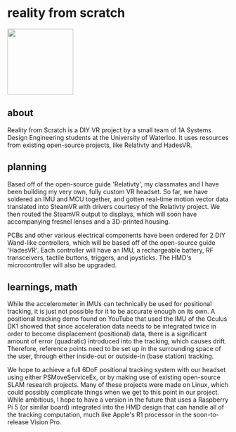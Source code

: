 # reality from scratch
<img src="https://github.com/kennynahh/reality-from-scratch/assets/86166209/60a159f4-3cd3-422a-b64f-7fdb6bef2cae" width="150" height="150">

## about

Reality from Scratch is a DIY VR project by a small team of 1A Systems Design Engineering students at the University of Waterloo. It uses resources from existing open-source projects, like Relativty and HadesVR.

## planning

Based off of the open-source guide 'Relativty', my classmates and I have been building my very own, fully custom VR headset. So far, we have soldered an IMU and MCU together, and gotten real-time motion vector data translated into SteamVR with drivers courtesy of the Relativty project. We then routed the SteamVR output to displays, which will soon have accompanying fresnel lenses and a 3D-printed housing.

PCBs and other various electrical components have been ordered for 2 DIY Wand-like controllers, which will be based off of the open-source guide 'HadesVR'. Each controller will have an IMU, a rechargeable battery, RF transceivers, tactile buttons, triggers, and joysticks. The HMD's microcontroller will also be upgraded.

## learnings, math

While the accelerometer in IMUs can technically be used for positional tracking, it is just not possible for it to be accurate enough on its own. A positional tracking demo found on YouTube that used the IMU of the Oculus DK1 showed that since acceleration data needs to be integrated twice in order to become displacement (positional) data, there is a significant amount of error (quadratic) introduced into the tracking, which causes drift. Therefore, reference points need to be set up in the surrounding space of the user, through either inside-out or outside-in (base station) tracking.

We hope to achieve a full 6DoF positional tracking system with our headset using either PSMoveServiceEx, or by making use of existing open-source SLAM research projects. Many of these projects were made on Linux, which could possibly complicate things when we get to this point in our project. While ambitious, I hope to have a version in the future that uses a Raspberry Pi 5 (or similar board) integrated into the HMD design that can handle all of the tracking computation, much like Apple's R1 processor in the soon-to-release Vision Pro.
